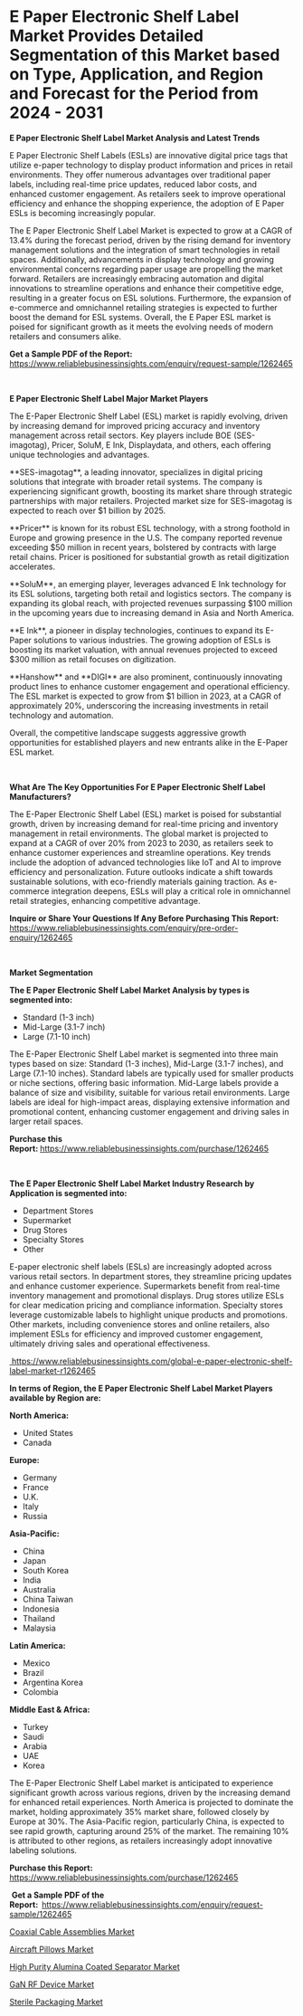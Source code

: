 <p><h1>E Paper Electronic Shelf Label Market Provides Detailed Segmentation of this Market based on Type, Application, and Region and Forecast for the Period from 2024 - 2031</h1></p><p><strong>E Paper Electronic Shelf Label Market Analysis and Latest Trends</strong></p>
<p><p>E Paper Electronic Shelf Labels (ESLs) are innovative digital price tags that utilize e-paper technology to display product information and prices in retail environments. They offer numerous advantages over traditional paper labels, including real-time price updates, reduced labor costs, and enhanced customer engagement. As retailers seek to improve operational efficiency and enhance the shopping experience, the adoption of E Paper ESLs is becoming increasingly popular.</p><p>The E Paper Electronic Shelf Label Market is expected to grow at a CAGR of 13.4% during the forecast period, driven by the rising demand for inventory management solutions and the integration of smart technologies in retail spaces. Additionally, advancements in display technology and growing environmental concerns regarding paper usage are propelling the market forward. Retailers are increasingly embracing automation and digital innovations to streamline operations and enhance their competitive edge, resulting in a greater focus on ESL solutions. Furthermore, the expansion of e-commerce and omnichannel retailing strategies is expected to further boost the demand for ESL systems. Overall, the E Paper ESL market is poised for significant growth as it meets the evolving needs of modern retailers and consumers alike.</p></p>
<p><strong>Get a Sample PDF of the Report:&nbsp;</strong> <a href="https://www.reliablebusinessinsights.com/enquiry/request-sample/1262465?utm_campaign=84&utm_medium=2&utm_source=Github&utm_content=ia&utm_term=29092024&utm_id=e-paper-electronic-shelf-label">https://www.reliablebusinessinsights.com/enquiry/request-sample/1262465</a></p>
<p>&nbsp;</p>
<p><strong>E Paper Electronic Shelf Label Major Market Players</strong></p>
<p><p>The E-Paper Electronic Shelf Label (ESL) market is rapidly evolving, driven by increasing demand for improved pricing accuracy and inventory management across retail sectors. Key players include BOE (SES-imagotag), Pricer, SoluM, E Ink, Displaydata, and others, each offering unique technologies and advantages.</p><p>**SES-imagotag**, a leading innovator, specializes in digital pricing solutions that integrate with broader retail systems. The company is experiencing significant growth, boosting its market share through strategic partnerships with major retailers. Projected market size for SES-imagotag is expected to reach over $1 billion by 2025.</p><p>**Pricer** is known for its robust ESL technology, with a strong foothold in Europe and growing presence in the U.S. The company reported revenue exceeding $50 million in recent years, bolstered by contracts with large retail chains. Pricer is positioned for substantial growth as retail digitization accelerates.</p><p>**SoluM**, an emerging player, leverages advanced E Ink technology for its ESL solutions, targeting both retail and logistics sectors. The company is expanding its global reach, with projected revenues surpassing $100 million in the upcoming years due to increasing demand in Asia and North America.</p><p>**E Ink**, a pioneer in display technologies, continues to expand its E-Paper solutions to various industries. The growing adoption of ESLs is boosting its market valuation, with annual revenues projected to exceed $300 million as retail focuses on digitization.</p><p>**Hanshow** and **DIGI** are also prominent, continuously innovating product lines to enhance customer engagement and operational efficiency. The ESL market is expected to grow from $1 billion in 2023, at a CAGR of approximately 20%, underscoring the increasing investments in retail technology and automation. </p><p>Overall, the competitive landscape suggests aggressive growth opportunities for established players and new entrants alike in the E-Paper ESL market.</p></p>
<p>&nbsp;</p>
<p><strong>What Are The Key Opportunities For E Paper Electronic Shelf Label Manufacturers?</strong></p>
<p><p>The E-Paper Electronic Shelf Label (ESL) market is poised for substantial growth, driven by increasing demand for real-time pricing and inventory management in retail environments. The global market is projected to expand at a CAGR of over 20% from 2023 to 2030, as retailers seek to enhance customer experiences and streamline operations. Key trends include the adoption of advanced technologies like IoT and AI to improve efficiency and personalization. Future outlooks indicate a shift towards sustainable solutions, with eco-friendly materials gaining traction. As e-commerce integration deepens, ESLs will play a critical role in omnichannel retail strategies, enhancing competitive advantage.</p></p>
<p><strong>Inquire or Share Your Questions If Any Before Purchasing This Report:</strong> <a href="https://www.reliablebusinessinsights.com/enquiry/pre-order-enquiry/1262465?utm_campaign=84&utm_medium=2&utm_source=Github&utm_content=ia&utm_term=29092024&utm_id=e-paper-electronic-shelf-label">https://www.reliablebusinessinsights.com/enquiry/pre-order-enquiry/1262465</a></p>
<p>&nbsp;</p>
<p><strong>Market Segmentation</strong></p>
<p><strong>The E Paper Electronic Shelf Label Market Analysis by types is segmented into:</strong></p>
<p><ul><li>Standard (1-3 inch)</li><li>Mid-Large (3.1-7 inch)</li><li>Large (7.1-10 inch)</li></ul></p>
<p><p>The E-Paper Electronic Shelf Label market is segmented into three main types based on size: Standard (1-3 inches), Mid-Large (3.1-7 inches), and Large (7.1-10 inches). Standard labels are typically used for smaller products or niche sections, offering basic information. Mid-Large labels provide a balance of size and visibility, suitable for various retail environments. Large labels are ideal for high-impact areas, displaying extensive information and promotional content, enhancing customer engagement and driving sales in larger retail spaces.</p></p>
<p><strong>Purchase this Report:&nbsp;</strong><a href="https://www.reliablebusinessinsights.com/purchase/1262465?utm_campaign=84&utm_medium=2&utm_source=Github&utm_content=ia&utm_term=29092024&utm_id=e-paper-electronic-shelf-label">https://www.reliablebusinessinsights.com/purchase/1262465</a></p>
<p>&nbsp;</p>
<p><strong>The E Paper Electronic Shelf Label Market Industry Research by Application is segmented into:</strong></p>
<p><ul><li>Department Stores</li><li>Supermarket</li><li>Drug Stores</li><li>Specialty Stores</li><li>Other</li></ul></p>
<p><p>E-paper electronic shelf labels (ESLs) are increasingly adopted across various retail sectors. In department stores, they streamline pricing updates and enhance customer experience. Supermarkets benefit from real-time inventory management and promotional displays. Drug stores utilize ESLs for clear medication pricing and compliance information. Specialty stores leverage customizable labels to highlight unique products and promotions. Other markets, including convenience stores and online retailers, also implement ESLs for efficiency and improved customer engagement, ultimately driving sales and operational effectiveness.</p></p>
<p><a href="https://www.reliablebusinessinsights.com/global-e-paper-electronic-shelf-label-market-r1262465?utm_campaign=84&utm_medium=2&utm_source=Github&utm_content=ia&utm_term=29092024&utm_id=e-paper-electronic-shelf-label">&nbsp;https://www.reliablebusinessinsights.com/global-e-paper-electronic-shelf-label-market-r1262465</a></p>
<p><strong>In terms of Region, the E Paper Electronic Shelf Label Market Players available by Region are:</strong></p>
<p>
    <p> <strong> North America: </strong>
        <ul>
            <li>United States</li>
            <li>Canada</li>
        </ul>
        </p> 
    <p> <strong> Europe: </strong>
        <ul>
            <li>Germany</li>
            <li>France</li>
            <li>U.K.</li>
            <li>Italy</li>
            <li>Russia</li>
        </ul>
        </p> 
    <p> <strong> Asia-Pacific: </strong>
        <ul>
            <li>China</li>
            <li>Japan</li>
            <li>South Korea</li>
            <li>India</li>
            <li>Australia</li>
            <li>China Taiwan</li>
            <li>Indonesia</li>
            <li>Thailand</li>
            <li>Malaysia</li>
        </ul>
        </p> 
    <p> <strong> Latin America: </strong>
        <ul>
            <li>Mexico</li>
            <li>Brazil</li>
            <li>Argentina Korea</li>
            <li>Colombia</li>
        </ul>
        </p> 
    <p> <strong> Middle East & Africa: </strong>
        <ul>
            <li>Turkey</li>
            <li>Saudi</li>
            <li>Arabia</li>
            <li>UAE</li>
            <li>Korea</li>
        </ul>
    </p>
    </p>
<p><p>The E-Paper Electronic Shelf Label market is anticipated to experience significant growth across various regions, driven by the increasing demand for enhanced retail experiences. North America is projected to dominate the market, holding approximately 35% market share, followed closely by Europe at 30%. The Asia-Pacific region, particularly China, is expected to see rapid growth, capturing around 25% of the market. The remaining 10% is attributed to other regions, as retailers increasingly adopt innovative labeling solutions.</p></p>
<p><strong>Purchase this Report: </strong><a href="https://www.reliablebusinessinsights.com/purchase/1262465?utm_campaign=84&utm_medium=2&utm_source=Github&utm_content=ia&utm_term=29092024&utm_id=e-paper-electronic-shelf-label">https://www.reliablebusinessinsights.com/purchase/1262465</a></p>
<p>&nbsp;<strong>Get a Sample PDF of the Report:&nbsp;&nbsp;</strong><a href="https://www.reliablebusinessinsights.com/enquiry/request-sample/1262465?utm_campaign=84&utm_medium=2&utm_source=Github&utm_content=ia&utm_term=29092024&utm_id=e-paper-electronic-shelf-label">https://www.reliablebusinessinsights.com/enquiry/request-sample/1262465</a></p>
<p><strong></strong></p>
<p><p><a href="https://issuu.com/reportprime-2/docs/coaxial-cable-assemblies-market-siz_13b1297aea4b72?utm_campaign=84&utm_medium=2&utm_source=Github&utm_content=ia&utm_term=29092024&utm_id=e-paper-electronic-shelf-label">Coaxial Cable Assemblies Market</a></p><p><a href="https://www.linkedin.com/pulse/aircraft-pillows-market-size-share-competitive-landscape-40uec?utm_campaign=84&utm_medium=2&utm_source=Github&utm_content=ia&utm_term=29092024&utm_id=e-paper-electronic-shelf-label">Aircraft Pillows Market</a></p><p><a href="https://github.com/GRUBBSCHARLES/Market-Research-Report-List-1/blob/main/high-purity-alumina-coated-separator-market.md?utm_campaign=84&utm_medium=2&utm_source=Github&utm_content=ia&utm_term=29092024&utm_id=e-paper-electronic-shelf-label">High Purity Alumina Coated Separator Market</a></p><p><a href="https://issuu.com/reportprime-2/docs/gan-rf-device-market-size-2030.pptx_631d9cecb2b2f9?utm_campaign=84&utm_medium=2&utm_source=Github&utm_content=ia&utm_term=29092024&utm_id=e-paper-electronic-shelf-label">GaN RF Device Market</a></p><p><a href="https://www.linkedin.com/pulse/sterile-packaging-market-size-type-plasticsglassmetalnonwovenother-fkjfe?utm_campaign=84&utm_medium=2&utm_source=Github&utm_content=ia&utm_term=29092024&utm_id=e-paper-electronic-shelf-label">Sterile Packaging Market</a></p></p>